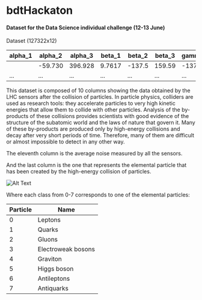 # bdtHackaton 
#### Dataset for the Data Science individual challenge (12-13 June)

Dataset (127322x12)

|alpha_1|alpha_2|alpha_3|beta_1|beta_2|beta_3|gamma_1|gamma_2|gamma_3|theta|noise|Particle|
|-------|-------|-------|------|------|------|-------|-------|-------|-----|-----|--------------|
|       |-59.730|396.928|9.7617|-137.5|159.59|-137.55|53.9309|154.713|-232.|21.23|3|
|...    |...    |...    |...   |...   |...   |...    |...    |...    |...  |...  |...| 


This dataset is composed of 10 columns showing the data obtained by the LHC sensors after the collision of particles. In particle physics, colliders are used as research tools: they accelerate particles to very high kinetic energies that allow them to collide with other particles. Analysis of the by-products of these collisions provides scientists with good evidence of the structure of the subatomic world and the laws of nature that govern it. Many of these by-products are produced only by high-energy collisions and decay after very short periods of time. Therefore, many of them are difficult or almost impossible to detect in any other way.

The eleventh column is the average noise measured by all the sensors.

And the last column is the one that represents the elemental particle that has been created by the high-energy collision of particles.

![Alt Text](https://github.com/nuwe-io/bdt_hackathon_data_challenge/blob/main/atoms.gif)

Where each class from 0-7 corresponds to one of the elemental particles:

|Particle      |Name|
|--------------|----|  
|       0      |  Leptons |
|       1      |  Quarks |
|       2      |  Gluons |
|       3      |  Electroweak bosons |
|       4      |  Graviton |
|       5      |  Higgs boson |
|       6      |  Antileptons |
|       7      |  Antiquarks |

